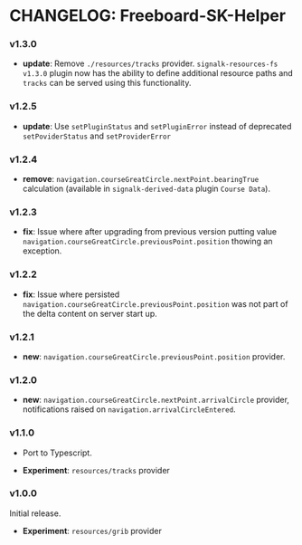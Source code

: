 # CHANGELOG: Freeboard-SK-Helper

### v1.3.0

- **update**: Remove `./resources/tracks` provider. `signalk-resources-fs v1.3.0` plugin now has the ability to define additional resource paths and `tracks` can be served using this functionality.

### v1.2.5

- **update**: Use `setPluginStatus` and `setPluginError` instead of deprecated `setPoviderStatus` and `setProviderError`

### v1.2.4

- **remove**: `navigation.courseGreatCircle.nextPoint.bearingTrue` calculation (available in `signalk-derived-data` plugin `Course Data`).


### v1.2.3

- **fix**: Issue where after upgrading from previous version putting value `navigation.courseGreatCircle.previousPoint.position` thowing an exception.

### v1.2.2

- **fix**: Issue where persisted `navigation.courseGreatCircle.previousPoint.position` was not part of the delta content on server start up.

### v1.2.1

- **new**: `navigation.courseGreatCircle.previousPoint.position` provider.

### v1.2.0

- **new**: `navigation.courseGreatCircle.nextPoint.arrivalCircle` provider, notifications raised on `navigation.arrivalCircleEntered`.

### v1.1.0

- Port to Typescript.

- **Experiment**: `resources/tracks` provider

### v1.0.0

Initial release.

- **Experiment**: `resources/grib` provider
